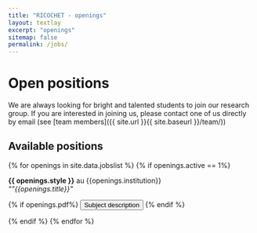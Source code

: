 ```yaml
---
title: "RICOCHET - openings"
layout: textlay
excerpt: "openings"
sitemap: false
permalink: /jobs/
---
```


# Open positions

We are always looking for bright and talented students to join our research group.
If you are interested in joining us, please contact one of us directly by email (see [team members]({{ site.url }}{{ site.baseurl }}/team/))


## Available positions

{% for openings in site.data.jobslist %}
{% if openings.active == 1%}

<b>{{ openings.style }}</b>  au {{openings.institution}}<br/>
 <em>""{{openings.title}}"</em><br/>

 <p>
      {% if openings.pdf%} <button type="button" class="btn btn-light" onclick="window.location='/assets/jobs/{{openings.pdf}}';">Subject description</button> {% endif %}
    </p>


 {% endif %}
 {% endfor %}
